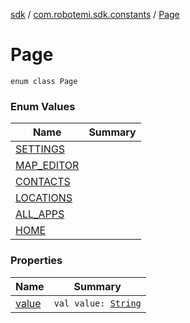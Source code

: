 [sdk](../../index.md) / [com.robotemi.sdk.constants](../index.md) / [Page](./index.md)

# Page

`enum class Page`

### Enum Values

| Name | Summary |
|---|---|
| [SETTINGS](-s-e-t-t-i-n-g-s.md) |  |
| [MAP_EDITOR](-m-a-p_-e-d-i-t-o-r.md) |  |
| [CONTACTS](-c-o-n-t-a-c-t-s.md) |  |
| [LOCATIONS](-l-o-c-a-t-i-o-n-s.md) |  |
| [ALL_APPS](-a-l-l_-a-p-p-s.md) |  |
| [HOME](-h-o-m-e.md) |  |

### Properties

| Name | Summary |
|---|---|
| [value](value.md) | `val value: `[`String`](https://kotlinlang.org/api/latest/jvm/stdlib/kotlin/-string/index.html) |
